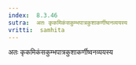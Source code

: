 ```yaml
---
index:  8.3.46
sutra:  अतः कृकमिकंसकुम्भपात्रकुशाकर्णीष्वनव्ययस्य
vritti:  samhita 
---
```


अतः कृकमिकंसकुम्भपात्रकुशाकर्णीष्वनव्ययस्य

